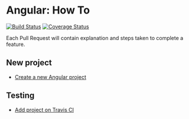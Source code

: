 # Angular: How To
[![Build Status](https://travis-ci.org/brunolm/angular-how-to.svg?branch=master)](https://travis-ci.org/brunolm/angular-how-to)
[![Coverage Status](https://coveralls.io/repos/github/brunolm/angular-how-to/badge.svg?branch=master)](https://coveralls.io/github/brunolm/angular-how-to?branch=master)

Each Pull Request will contain explanation and steps taken to complete a feature.

## New project

- [Create a new Angular project](https://github.com/brunolm/angular-how-to/pull/1)

## Testing

- [Add project on Travis CI](https://github.com/brunolm/angular-how-to/pull/2)
